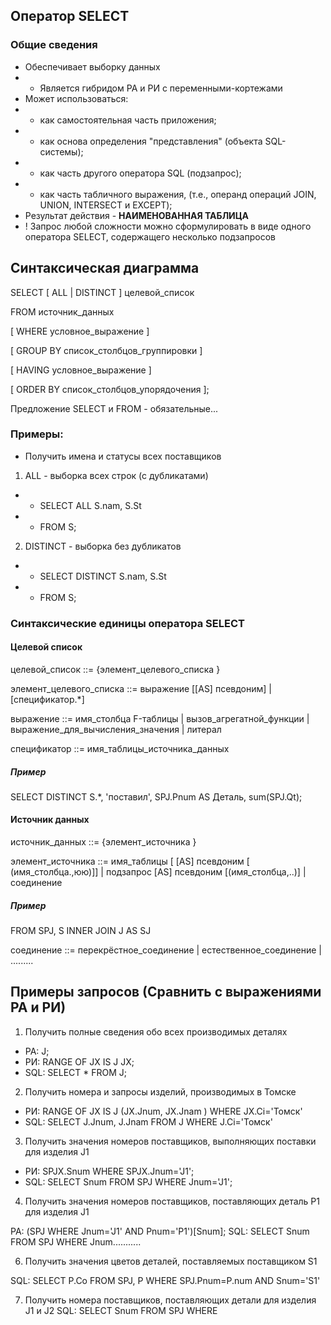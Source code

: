 ## Оператор SELECT
### Общие сведения
- Обеспечивает выборку данных
- - Является гибридом РА и РИ с переменными-кортежами
- Может использоваться:
- - как самостоятельная часть приложения;
- - как основа определения "представления" (объекта SQL-системы);
- - как часть другого оператора SQL (подзапрос);
- - как часть табличного выражения, (т.е., операнд операций JOIN, UNION, INTERSECT и EXCEPT);
- Результат действия - __НАИМЕНОВАННАЯ ТАБЛИЦА__
- ! Запрос любой сложности можно сформулировать в виде одного оператора SELECT, содержащего несколько подзапросов

## Синтаксическая диаграмма
SELECT [ ALL | DISTINCT ] целевой_список

FROM источник_данных

[ WHERE условное\_выражение ]

[ GROUP BY список\_столбцов\_группировки ]

[ HAVING условное_выражение ]

[ ORDER BY список\_столбцов\_упорядочения ];

Предложение SELECT и FROM - обязательные...

### Примеры:
- Получить имена и статусы всех поставщиков
1. ALL - выборка всех строк (с дубликатами)
- - SELECT ALL S.nam, S.St
- - FROM S;
2. DISTINCT - выборка без дубликатов
- - SELECT DISTINCT S.nam, S.St
- - FROM S;

### Синтаксические единицы оператора SELECT
#### Целевой список
целевой\_список ::= {элемент\_целевого\_списка }

элемент\_целевого\_списка ::= выражение [[AS] псевдоним] | [спецификатор.*]

выражение ::= имя\_столбца F-таблицы | вызов\_агрегатной\_функции | выражение\_для\_вычисления\_значения | литерал

спецификатор ::= имя\_таблицы\_источника\_данных
##### Пример
SELECT DISTINCT S.*, 'поставил', SPJ.Pnum AS Деталь, sum(SPJ.Qt);

#### Источник данных
источник\_данных ::= {элемент\_источника }

элемент\_источника ::= имя\_таблицы [ [AS] псевдоним [ (имя\_столбца.,юю)]] | подзапрос [AS] псевдоним [(имя_столбца,..)] | соединение

##### Пример
FROM SPJ, S INNER JOIN J AS SJ

соединение ::= перекрёстное\_соединение | естественное\_соединение | .........

## Примеры запросов (Сравнить с выражениями РА и РИ)
1. Получить полные сведения обо всех производимых деталях
- РА: J;
- РИ: RANGE OF JX IS J JX;
- SQL: SELECT * FROM J;

2. Получить номера и запросы изделий, производимых в Томске

- РИ: RANGE OF JX IS J (JX.Jnum, JX.Jnam ) WHERE JX.Ci='Томск'
- SQL: SELECT J.Jnum, J.Jnam FROM J WHERE J.Ci='Томск'
3. Получить значения номеров поставщиков, выполняющих поставки для изделия J1

- РИ: SPJX.Snum WHERE SPJX.Jnum='J1';
- SQL: SELECT Snum FROM SPJ WHERE Jnum='J1';
4. Получить значения номеров поставщиков, поставляющих деталь P1 для изделия J1

РА: (SPJ WHERE Jnum='J1' AND Pnum='P1')[Snum];
SQL: SELECT Snum FROM SPJ WHERE Jnum...........

6. Получить значения цветов деталей, поставляемых поставщиком S1

SQL: SELECT P.Co FROM SPJ, P WHERE SPJ.Pnum=P.num AND Snum='S1'

7. Получить номера поставщиков, поставляющих детали для изделия J1 и J2
SQL:
SELECT Snum
FROM SPJ
WHERE



